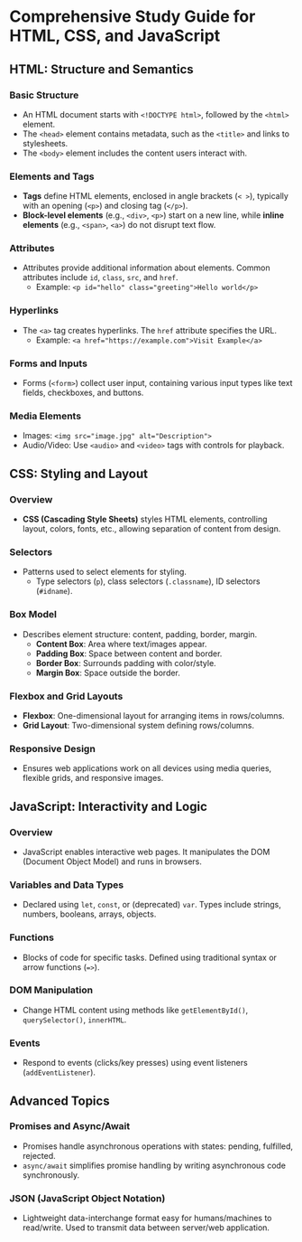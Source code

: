 

# Comprehensive Study Guide for HTML, CSS, and JavaScript

## HTML: Structure and Semantics

### Basic Structure

- An HTML document starts with `<!DOCTYPE html>`, followed by the `<html>` element.
- The `<head>` element contains metadata, such as the `<title>` and links to stylesheets.
- The `<body>` element includes the content users interact with.

### Elements and Tags

- **Tags** define HTML elements, enclosed in angle brackets (`< >`), typically with an opening (`<p>`) and closing tag (`</p>`).
- **Block-level elements** (e.g., `<div>`, `<p>`) start on a new line, while **inline elements** (e.g., `<span>`, `<a>`) do not disrupt text flow.

### Attributes

- Attributes provide additional information about elements. Common attributes include `id`, `class`, `src`, and `href`.
  - Example: `<p id="hello" class="greeting">Hello world</p>`

### Hyperlinks

- The `<a>` tag creates hyperlinks. The `href` attribute specifies the URL.
  - Example: `<a href="https://example.com">Visit Example</a>`

### Forms and Inputs

- Forms (`<form>`) collect user input, containing various input types like text fields, checkboxes, and buttons.

### Media Elements

- Images: `<img src="image.jpg" alt="Description">`
- Audio/Video: Use `<audio>` and `<video>` tags with controls for playback.

## CSS: Styling and Layout

### Overview

- **CSS (Cascading Style Sheets)** styles HTML elements, controlling layout, colors, fonts, etc., allowing separation of content from design.

### Selectors

- Patterns used to select elements for styling.
  - Type selectors (`p`), class selectors (`.classname`), ID selectors (`#idname`).

### Box Model

- Describes element structure: content, padding, border, margin.
  - **Content Box**: Area where text/images appear.
  - **Padding Box**: Space between content and border.
  - **Border Box**: Surrounds padding with color/style.
  - **Margin Box**: Space outside the border.

### Flexbox and Grid Layouts

- **Flexbox**: One-dimensional layout for arranging items in rows/columns.
- **Grid Layout**: Two-dimensional system defining rows/columns.

### Responsive Design

- Ensures web applications work on all devices using media queries, flexible grids, and responsive images.

## JavaScript: Interactivity and Logic

### Overview

- JavaScript enables interactive web pages. It manipulates the DOM (Document Object Model) and runs in browsers.

### Variables and Data Types

- Declared using `let`, `const`, or (deprecated) `var`. Types include strings, numbers, booleans, arrays, objects.

### Functions

- Blocks of code for specific tasks. Defined using traditional syntax or arrow functions (`=>`).

### DOM Manipulation

- Change HTML content using methods like `getElementById()`, `querySelector()`, `innerHTML`.

### Events

- Respond to events (clicks/key presses) using event listeners (`addEventListener`).

## Advanced Topics

### Promises and Async/Await

- Promises handle asynchronous operations with states: pending, fulfilled, rejected.
- `async/await` simplifies promise handling by writing asynchronous code synchronously.

### JSON (JavaScript Object Notation)

- Lightweight data-interchange format easy for humans/machines to read/write. Used to transmit data between server/web application.


